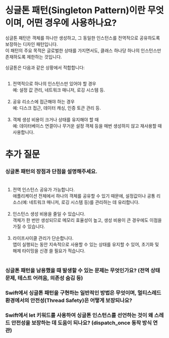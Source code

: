 # 싱글톤 패턴(Singleton Pattern)이란 무엇이며, 어떤 경우에 사용하나요?
싱글톤 패턴은 객체를 하나만 생성하고, 그 동일한 인스턴스를 전역적으로 공유하도록 보장하는 디자인 패턴입니다.</br>
이 패턴의 주요 목적은 글로벌한 상태를 가지면서도, 클래스 하나당 하나의 인스턴스만 존재하도록 제한하는 것입니다.

싱글톤은 다음과 같은 상황에서 적합합니다:</br></br>
1. 전역적으로 하나의 인스턴스만 있어야 할 경우</br>
예: 설정 값 관리, 네트워크 매니저, 로깅 시스템 등.</br></br>
2. 공유 리소스에 접근해야 하는 경우</br>
예: 디스크 접근, 데이터 캐싱, 인증 토큰 관리 등.</br></br>
3. 객체 생성 비용이 크거나 상태를 유지해야 할 때</br>
예: 데이터베이스 연결이나 무거운 설정 객체 등을 매번 생성하지 않고 재사용할 때 사용합니다.</br>

# 추가 질문
### 싱글톤 패턴의 장점과 단점을 설명해주세요.</br></br>
1. 전역 인스턴스 공유가 가능합니다.</br>
애플리케이션 전체에서 하나의 객체를 공유할 수 있기 때문에, 설정값이나 공통 리소스(예: 네트워크 매니저, 로깅 시스템 등)를 관리하는 데 유리합니다.</br></br>
2. 인스턴스 생성 비용을 줄일 수 있습니다.</br>
객체가 한 번만 생성되므로 메모리 효율성이 높고, 생성 비용이 큰 경우에도 이점을 가질 수 있습니다.</br></br>
3. 라이프사이클 관리가 단순합니다.</br>
앱이 실행되는 동안 지속적으로 사용할 수 있는 상태를 유지할 수 있어, 초기화 및 해제 타이밍을 신경 쓸 필요가 적습니다.</br></br>

### 싱글톤 패턴을 남용했을 때 발생할 수 있는 문제는 무엇인가요? (전역 상태 문제, 테스트 어려움, 의존성 숨김 등)
### Swift에서 싱글톤 패턴을 구현하는 일반적인 방법은 무엇이며, 멀티스레드 환경에서의 안전성(Thread Safety)은 어떻게 보장되나요?
### Swift에서 let 키워드를 사용하여 싱글톤 인스턴스를 선언하는 것이 왜 스레드 안전성을 보장하는 데 도움이 되나요? (dispatch_once 동작 방식 연관)
